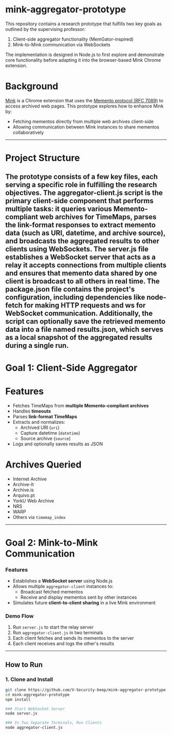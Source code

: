 # mink-aggregator-prototype


This repository contains a research prototype that fulfills two key goals as outlined by the supervising professor:

1. Client-side aggregator functionality (MemGator-inspired)  
2. Mink-to-Mink communication via WebSockets

The implementation is designed in Node.js to first explore and demonstrate core functionality before adapting it into the browser-based Mink Chrome extension.



# Background

[Mink](https://github.com/machawk1/Mink) is a Chrome extension that uses the [Memento protocol (RFC 7089)](https://tools.ietf.org/html/rfc7089) to access archived web pages. This prototype explores how to enhance Mink by:

- Fetching mementos directly from multiple web archives client-side
- Allowing communication between Mink instances to share mementos collaboratively

---

# Project Structure

The prototype consists of a few key files, each serving a specific role in fulfilling the research objectives. 
The aggregator-client.js script is the primary client-side component that performs multiple tasks: it queries various Memento-compliant web archives for TimeMaps, parses the link-format responses to extract memento data (such as URI, datetime, and archive source), and broadcasts the aggregated results to other clients using WebSockets.
The server.js file establishes a WebSocket server that acts as a relay  it accepts connections from multiple clients and ensures that memento data shared by one client is broadcast to all others in real time. 
The package.json file contains the project's configuration, including dependencies like node-fetch for making HTTP requests and ws for WebSocket communication. 
Additionally, the script can optionally save the retrieved memento data into a file named results.json, which serves as a local snapshot of the aggregated results during a single run.
---

# Goal 1: Client-Side Aggregator

# Features
- Fetches TimeMaps from **multiple Memento-compliant archives**
- Handles **timeouts** 
- Parses **link-format TimeMaps**
- Extracts and normalizes:
  - Archived URI (`uri`)
  - Capture datetime (`datetime`)
  - Source archive (`source`)
- Logs and optionally saves results as JSON

# Archives Queried
- Internet Archive
- Archive-It
- Archive.is
- Arquivo.pt
- YorkU Web Archive
- NRS
- WARP
- Others via `timemap_index`

---

#  Goal 2: Mink-to-Mink Communication

### Features
- Establishes a **WebSocket server** using Node.js
- Allows multiple `aggregator-client` instances to:
  - Broadcast fetched mementos
  - Receive and display mementos sent by other instances
- Simulates future **client-to-client sharing** in a live Mink environment

### Demo Flow
1. Run `server.js` to start the relay server
2. Run `aggregator-client.js` in two terminals
3. Each client fetches and sends its mementos to the server
4. Each client receives and logs the other's results

---

## How to Run

### 1. Clone and Install
```bash
git clone https://github.com/V-Security-beep/mink-aggregator-prototype.git
cd mink-aggregator-prototype
npm install

### Start WebSocket Server
node server.js

### In Two Separate Terminals, Run Clients
node aggregator-client.js
